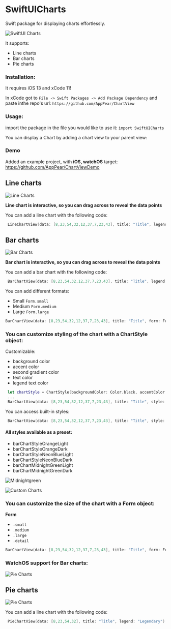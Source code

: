 # SwiftUICharts

Swift package for displaying charts effortlessly.

![SwiftUI Charts](./showcase1.gif "SwiftUI Charts")

It supports:
* Line charts
* Bar charts
* Pie charts

### Installation:

It requires iOS 13 and xCode 11!

In xCode got to `File -> Swift Packages -> Add Package Dependency` and paste inthe repo's url: `https://github.com/AppPear/ChartView`

### Usage:

import the package in the file you would like to use it: `import SwiftUICharts`

You can display a Chart by adding a chart view to your parent view: 

### Demo

Added an example project, with **iOS, watchOS** target: https://github.com/AppPear/ChartViewDemo

## Line charts
![Line Charts](./showcase3.gif "Line Charts")

**Line chart is interactive, so you can drag across to reveal the data points**

You can add a line chart with the following code: 

```swift
 LineChartView(data: [8,23,54,32,12,37,7,23,43], title: "Title", legend: "Legendary") // legend is optional
```


## Bar charts
![Bar Charts](./showcase2.gif "Bar Charts")

**Bar chart is interactive, so you can drag across to reveal the data points**

You can add a bar chart with the following code: 

```swift
 BarChartView(data: [8,23,54,32,12,37,7,23,43], title: "Title", legend: "Legendary") // legend is optional
```

You can add different formats: 
* Small `Form.small`
* Medium  `Form.medium`
* Large `Form.large` 

 ```swift
 BarChartView(data: [8,23,54,32,12,37,7,23,43], title: "Title", form: Form.small)
 ```
 
 ### You can customize styling of the chart with a ChartStyle object: 

Customizable: 
* background color
* accent color
* second gradient color
* text color
* legend text color

```swift
 let chartStyle = ChartStyle(backgroundColor: Color.black, accentColor: Colors.OrangeStart, secondGradientColor: Colors.OrangeEnd, chartFormSize: Form.medium, textColor: Color.white, legendTextColor: Color.white )
 ...
 BarChartView(data: [8,23,54,32,12,37,7,23,43], title: "Title", style: chartStyle)
```

You can access built-in styles: 
```swift
 BarChartView(data: [8,23,54,32,12,37,7,23,43], title: "Title", style: Styles.barChartMidnightGreen)
```
#### All styles available as a preset: 
* barChartStyleOrangeLight
* barChartStyleOrangeDark
* barChartStyleNeonBlueLight
* barChartStyleNeonBlueDark
* barChartMidnightGreenLight
* barChartMidnightGreenDark

![Midnightgreen](./midnightgreen.gif "Midnightgreen")

![Custom Charts](./showcase5.png "Custom Charts")


### You can customize the size of the chart with a Form object: 

**Form**
* `.small`
* `.medium`
* `.large`
* `.detail`

```swift
BarChartView(data: [8,23,54,32,12,37,7,23,43], title: "Title", form: Form.small)
```

### WatchOS support for Bar charts: 

![Pie Charts](./watchos1.png "Pie Charts")

## Pie charts
![Pie Charts](./showcase4.png "Pie Charts")

You can add a line chart with the following code: 

```swift
 PieChartView(data: [8,23,54,32], title: "Title", legend: "Legendary") // legend is optional
```

